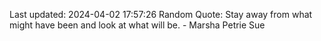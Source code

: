 Last updated: 2024-04-02 17:57:26
Random Quote: Stay away from what might have been and look at what will be. - Marsha Petrie Sue